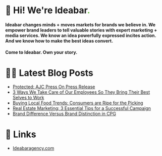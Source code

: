 # 👋 Hi! We're Ideabar<span style="color:#6bbe4a">.</span>

#### Ideabar changes minds + moves markets for brands we believe in. We empower brand leaders to tell valuable stories with expert marketing + media services. We know an idea powerfully expressed incites action. And we know how to make the best ideas convert.
#### Come to Ideabar. Own your story.

# 👩‍💻  Latest Blog Posts
<!-- BLOG-POST-LIST:START -->
- [Protected: AJC Press On Press Release](https://ideabaragency.com/ajc-press-on-press-release/)
- [3 Ways We Take Care of Our Employees So They Bring Their Best Selves to Work](https://ideabaragency.com/three-ways-were-taking-care-of-our-employees-so-they-bring-their-best-selves-to-work/)
- [Buying Local Food Trends: Consumers are Ripe for the Picking](https://ideabaragency.com/buying-local-food-trends-consumers-are-ripe-for-the-picking/)
- [Real Estate Marketing: 3 Essential Tips for a Successful Campaign](https://ideabaragency.com/real-estate-marketing-3-essential-tips-for-a-successful-campaign/)
- [Brand Difference Versus Brand Distinction in CPG](https://ideabaragency.com/brand-difference-versus-brand-distinction-in-cpg/)
<!-- BLOG-POST-LIST:END -->

# 🔗  Links
- [Ideabaragency.com](https://ideabaragency.com)
